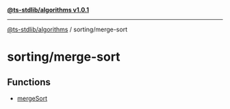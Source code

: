 [**@ts-stdlib/algorithms v1.0.1**](../../README.md)

***

[@ts-stdlib/algorithms](../../modules.md) / sorting/merge-sort

# sorting/merge-sort

## Functions

- [mergeSort](functions/mergeSort.md)
